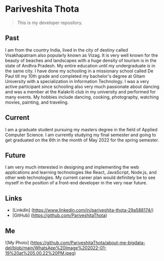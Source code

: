 # Pariveshita Thota

> This is my developer repository.

## Past

I am from the country India, lived in the city of destiny called Visakhapatnam also popularly known as Vizag. It is very well known for the beauty of beaches and landscapes with a huge density of tourism is in the state of Andhra Pradesh. My entire education until my undergraduate is in the same city. I have done my schooling in a missionary school called De Paul till my 10th grade and completed my bachelor's degree at Gitam University with a specialization in Information Technology. I was a very active participant since schooling also very much passionate about dancing and was a member at the Kalakriti club in my university and performed for many events. My hobbies include dancing, cooking, photography, watching movies, painting, and traveling.

## Current 

I am a graduate student pursuing my masters degree in the field of Applied Computer Science. I am currently studying my final semester and going to get graduated on the 6th in the month of May 2022 for the spring semester.

## Future

I am very much interested in designing and implementing the web applications and learning technologies like React, JavaScript, Node.js, and other web technologies. My current career plan would definitely be to see myself in the position of a front-end developer in the very near future.

## Links

* [Linkdln] (https://www.linkedin.com/in/pariveshita-thota-29a588174/) 
* [GitHub] (https://github.com/PariveshitaThota)

## Me

![My Photo] (https://github.com/PariveshitaThota/about-me-bigdata-del/blob/main/WhatsApp%20Image%202022-01-19%20at%205.00.22%20PM.jpeg)

